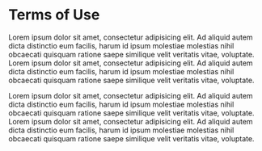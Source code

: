 # Terms of Use

Lorem ipsum dolor sit amet, consectetur adipisicing elit. Ad aliquid autem dicta distinctio eum facilis, harum id ipsum molestiae molestias nihil obcaecati quisquam ratione saepe similique velit veritatis vitae, voluptate.
Lorem ipsum dolor sit amet, consectetur adipisicing elit. Ad aliquid autem dicta distinctio eum facilis, harum id ipsum molestiae molestias nihil obcaecati quisquam ratione saepe similique velit veritatis vitae, voluptate.

Lorem ipsum dolor sit amet, consectetur adipisicing elit. Ad aliquid autem dicta distinctio eum facilis, harum id ipsum molestiae molestias nihil obcaecati quisquam ratione saepe similique velit veritatis vitae, voluptate. Lorem ipsum dolor sit amet, consectetur adipisicing elit. Ad aliquid autem dicta distinctio eum facilis, harum id ipsum molestiae molestias nihil obcaecati quisquam ratione saepe similique velit veritatis vitae, voluptate.
